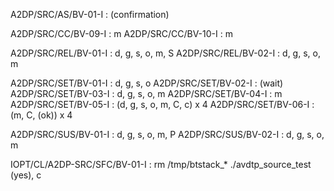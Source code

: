 A2DP/SRC/AS/BV-01-I : (confirmation)

A2DP/SRC/CC/BV-09-I : m
A2DP/SRC/CC/BV-10-I : m

A2DP/SRC/REL/BV-01-I : d, g, s, o, m, S
A2DP/SRC/REL/BV-02-I : d, g, s, o, m

A2DP/SRC/SET/BV-01-I : d, g, s, o
A2DP/SRC/SET/BV-02-I : (wait)
A2DP/SRC/SET/BV-03-I : d, g, s, o, m
A2DP/SRC/SET/BV-04-I : m
A2DP/SRC/SET/BV-05-I : (d, g, s, o, m, C, c) x 4
A2DP/SRC/SET/BV-06-I : (m, C, (ok)) x 4

A2DP/SRC/SUS/BV-01-I : d, g, s, o, m, P
A2DP/SRC/SUS/BV-02-I : d, g, s, o, m

IOPT/CL/A2DP-SRC/SFC/BV-01-I : 
    rm /tmp/btstack_*
    ./avdtp_source_test
    (yes), c
